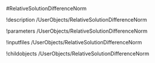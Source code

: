 <!-- MOOSE Object Documentation Stub: Remove this when content is added. -->
#RelativeSolutionDifferenceNorm

!description /UserObjects/RelativeSolutionDifferenceNorm

!parameters /UserObjects/RelativeSolutionDifferenceNorm

!inputfiles /UserObjects/RelativeSolutionDifferenceNorm

!childobjects /UserObjects/RelativeSolutionDifferenceNorm
